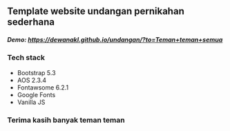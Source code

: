 ## Template website undangan pernikahan sederhana

##### Demo: https://dewanakl.github.io/undangan/?to=Teman+teman+semua

### Tech stack
- Bootstrap 5.3
- AOS 2.3.4
- Fontawsome 6.2.1
- Google Fonts
- Vanilla JS

### Terima kasih banyak teman teman
